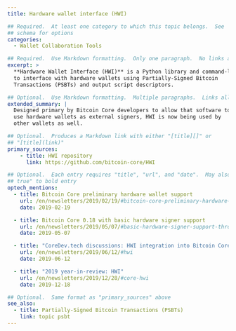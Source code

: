 ```yaml
---
title: Hardware wallet interface (HWI)

## Required.  At least one category to which this topic belongs.  See
## schema for options
categories:
  - Wallet Collaboration Tools

## Required.  Use Markdown formatting.  Only one paragraph.  No links allowed.
excerpt: >
  **Hardware Wallet Interface (HWI)** is a Python library and command-line tool used
  to interface with hardware wallets using Partially-Signed Bitcoin
  Transactions (PSBTs) and output script descriptors.

## Optional.  Use Markdown formatting.  Multiple paragraphs.  Links allowed.
extended_summary: |
  Designed primary by Bitcoin Core developers to allow that software to
  use hardware wallets as external signers, HWI is now being used by
  other wallets as well.

## Optional.  Produces a Markdown link with either "[title][]" or
## "[title](link)"
primary_sources:
    - title: HWI repository
      link: https://github.com/bitcoin-core/HWI

## Optional.  Each entry requires "title", "url", and "date".  May also use "feature:
## true" to bold entry
optech_mentions:
  - title: Bitcoin Core preliminary hardware wallet support
    url: /en/newsletters/2019/02/19/#bitcoin-core-preliminary-hardware-wallet-support
    date: 2019-02-19

  - title: Bitcoin Core 0.18 with basic hardware signer support
    url: /en/newsletters/2019/05/07/#basic-hardware-signer-support-through-independent-tool
    date: 2019-05-07

  - title: "CoreDev.tech discussions: HWI integration into Bitcoin Core"
    url: /en/newsletters/2019/06/12/#hwi
    date: 2019-06-12

  - title: "2019 year-in-review: HWI"
    url: /en/newsletters/2019/12/28/#core-hwi
    date: 2019-12-18

## Optional.  Same format as "primary_sources" above
see_also:
  - title: Partially-Signed Bitcoin Transactions (PSBTs)
    link: topic psbt
---
```

